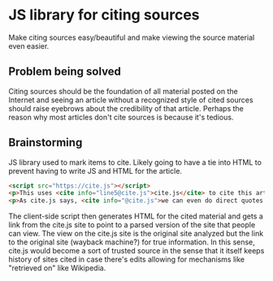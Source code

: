 # JS library for citing sources
Make citing sources easy/beautiful and make viewing the source material even easier.

## Problem being solved
Citing sources should be the foundation of all material posted on the Internet and seeing an article without a recognized style of cited sources should raise eyebrows about the credibility of that article. Perhaps the reason why most articles don't cite sources is because it's tedious.

## Brainstorming
JS library used to mark items to cite. Likely going to have a tie into HTML to prevent having to write JS and HTML for the article.

```html
<script src="https://cite.js"></script>
<p>This uses <cite info="line5@cite.js">cite.js</cite> to cite this article.</p>
<p>As cite.js says, <cite info="@cite.js">we can even do direct quotes!</cite></p>
```

The client-side script then generates HTML for the cited material and gets a link from the cite.js site to point to a parsed version of the site that people can view. The view on the cite.js site is the original site analyzed but the link to the original site (wayback machine?) for true information. In this sense, cite.js would become a sort of trusted source in the sense that it itself keeps history of sites cited in case there's edits allowing for mechanisms like "retrieved on" like Wikipedia.
